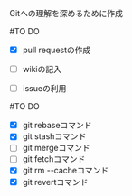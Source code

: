 Gitへの理解を深めるために作成

#TO DO 
* [x] pull requestの作成
* [ ] wikiの記入
* [ ] issueの利用


#TO DO
* [x] git rebaseコマンド
* [x] git stashコマンド
* [ ] git mergeコマンド
* [ ] git fetchコマンド
* [x] git rm --cacheコマンド
* [x] git revertコマンド